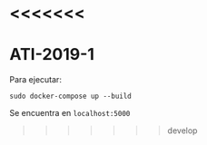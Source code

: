 <<<<<<< 
=======
# ATI-2019-1
Para ejecutar:

`sudo docker-compose up --build`

Se encuentra en `localhost:5000`


>>>>>>> develop
